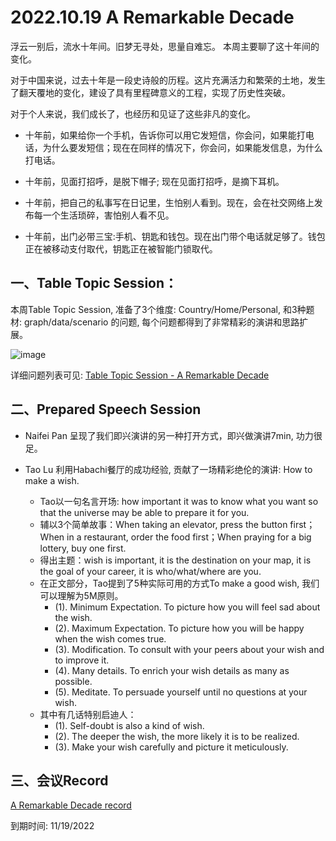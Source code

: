 # 2022.10.19 A Remarkable Decade

浮云一别后，流水十年间。旧梦无寻处，思量自难忘。
本周主要聊了这十年间的变化。

对于中国来说，过去十年是一段史诗般的历程。这片充满活力和繁荣的土地，发生了翻天覆地的变化，建设了具有里程碑意义的工程，实现了历史性突破。

对于个人来说，我们成长了，也经历和见证了这些非凡的变化。

- 十年前，如果给你一个手机，告诉你可以用它发短信，你会问，如果能打电话，为什么要发短信；现在在同样的情况下，你会问，如果能发信息，为什么打电话。

- 十年前，见面打招呼，是脱下帽子; 现在见面打招呼，是摘下耳机。

- 十年前，把自己的私事写在日记里，生怕别人看到。现在，会在社交网络上发布每一个生活琐碎，害怕别人看不见。

- 十年前，出门必带三宝:手机、钥匙和钱包。现在出门带个电话就足够了。钱包正在被移动支付取代，钥匙正在被智能门锁取代。


## 一、Table Topic Session：

本周Table Topic Session, 准备了3个维度: Country/Home/Personal, 和3种题材: graph/data/scenario 的问题, 每个问题都得到了非常精彩的演讲和思路扩展。

![image](https://user-images.githubusercontent.com/24701101/197339227-0217db4e-ab92-4dde-a3ec-64d06e50317f.png)

详细问题列表可见: [Table Topic Session - A Remarkable Decade](https://github.com/mstmc/MicrosoftToastmaster/blob/master/Meeting/2022/2022.10.19_ARemarkableDecade/Table%20Topic%20Session.pptx)


## 二、Prepared Speech Session

- Naifei Pan 呈现了我们即兴演讲的另一种打开方式，即兴做演讲7min, 功力很足。

- Tao Lu 利用Habachi餐厅的成功经验, 贡献了一场精彩绝伦的演讲: How to make a wish.
  - Tao以一句名言开场: how important it was to know what you want so that the universe may be able to prepare it for you.
  - 辅以3个简单故事：When taking an elevator, press the button first；When in a restaurant, order the food first；When praying for a big lottery, buy one first. 
  - 得出主题：wish is important, it is the destination on your map, it is the goal of your career, it is who/what/where are you.
  - 在正文部分，Tao提到了5种实际可用的方式To make a good wish, 我们可以理解为5M原则。
    - (1). Minimum Expectation. To picture how you will feel sad about the wish.
    - (2). Maximum Expectation. To picture how you will be happy when the wish comes true.
    - (3). Modification. To consult with your peers about your wish and to improve it.
    - (4). Many details. To enrich your wish details as many as possible.
    - (5). Meditate. To persuade yourself until no questions at your wish.
  - 其中有几话特别启迪人：
    - (1). Self-doubt is also a kind of wish.
    - (2). The deeper the wish, the more likely it is to be realized.
    - (3). Make your wish carefully and picture it meticulously.

## 三、会议Record
[A Remarkable Decade record](https://microsoftapc-my.sharepoint.com/:v:/g/personal/xinglinyu_microsoft_com/EVRBczfvi3FHo0NwcZ6u5dcBdCt56GNWngwrdvCHKVTA5Q?e=ADW7G9)

到期时间: 11/19/2022

